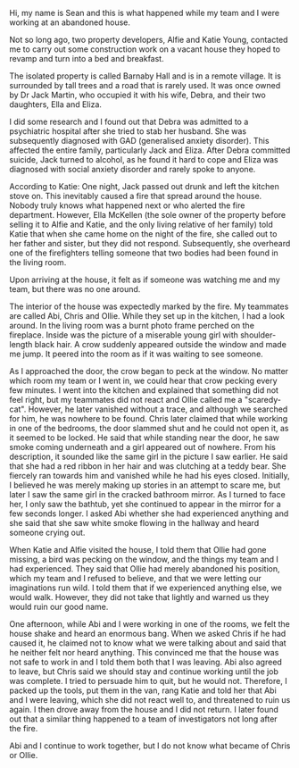 Hi, my name is Sean and this is what happened while my team and I were working at an abandoned house.

Not so long ago, two property developers, Alfie and Katie Young, contacted me to carry out some construction work on a vacant house they hoped to revamp and turn into a bed and breakfast.

The isolated property is called Barnaby Hall and is in a remote village. It is surrounded by tall trees and a road that is rarely used. It was once owned by Dr Jack Martin, who occupied it with his wife, Debra, and their two daughters, Ella and Eliza.

I did some research and I found out that Debra was admitted to a psychiatric hospital after she tried to stab her husband. She was subsequently diagnosed with GAD (generalised anxiety disorder). This affected the entire family, particularly Jack and Eliza. After Debra committed suicide, Jack turned to alcohol, as he found it hard to cope and Eliza was diagnosed with social anxiety disorder and rarely spoke to anyone.

According to Katie: One night, Jack passed out drunk and left the kitchen stove on. This inevitably caused a fire that spread around the house. Nobody truly knows what happened next or who alerted the fire department. However, Ella McKellen (the sole owner of the property before selling it to Alfie and Katie, and the only living relative of her family) told Katie that when she came home on the night of the fire, she called out to her father and sister, but they did not respond. Subsequently, she overheard one of the firefighters telling someone that two bodies had been found in the living room.

Upon arriving at the house, it felt as if someone was watching me and my team, but there was no one around. 

The interior of the house was expectedly marked by the fire. My teammates are called Abi, Chris and Ollie. While they set up in the kitchen, I had a look around. In the living room was a burnt photo frame perched on the fireplace. Inside was the picture of a miserable young girl with shoulder-length black hair. A crow suddenly appeared outside the window and made me jump. It peered into the room as if it was waiting to see someone. 


As I approached the door, the crow began to peck at the window. No matter which room my team or I went in, we could hear that crow pecking every few minutes. I went into the kitchen and explained that something did not feel right, but my teammates did not react and Ollie called me a "scaredy-cat". However, he later vanished without a trace, and although we searched for him, he was nowhere to be found. Chris later claimed that while working in one of the bedrooms, the door slammed shut and he could not open it, as it seemed to be locked. He said that while standing near the door, he saw smoke coming underneath and a girl appeared out of nowhere. From his description, it sounded like the same girl in the picture I saw earlier. He said that she had a red ribbon in her hair and was clutching at a teddy bear. She fiercely ran towards him and vanished while he had his eyes closed. Initially, I believed he was merely making up stories in an attempt to scare me, but later I saw the same girl in the cracked bathroom mirror. As I turned to face her, I only saw the bathtub, yet she continued to appear in the mirror for a few seconds longer. I asked Abi whether she had experienced anything and she said that she saw white smoke flowing in the hallway and heard someone crying out.

When Katie and Alfie visited the house, I told them that Ollie had gone missing, a bird was pecking on the window, and the things my team and I had experienced. They said that Ollie had merely abandoned his position, which my team and I refused to believe, and that we were letting our imaginations run wild. I told them that if we experienced anything else, we would walk. However, they did not take that lightly and warned us they would ruin our good name.

One afternoon, while Abi and I were working in one of the rooms, we felt the house shake and heard an enormous bang. When we asked Chris if he had caused it, he claimed not to know what we were talking about and said that he neither felt nor heard anything. This convinced me that the house was not safe to work in and I told them both that I was leaving. Abi also agreed to leave, but Chris said we should stay and continue working until the job was complete. I tried to persuade him to quit, but he would not. Therefore, I packed up the tools, put them in the van, rang Katie and told her that Abi and I were leaving, which she did not react well to, and threatened to ruin us again. I then drove away from the house and I did not return. I later found out that a similar thing happened to a team of investigators not long after the fire.

Abi and I continue to work together, but I do not know what became of Chris or Ollie.